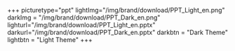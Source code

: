 +++
picturetype="ppt"
lightImg="/img/brand/download/PPT_Light_en.png"
darkImg = "/img/brand/download/PPT_Dark_en.png"
lighturl="/img/brand/download/PPT_Light_en.pptx"
darkurl="/img/brand/download/PPT_Dark_en.pptx"
darkbtn = "Dark Theme"
lightbtn = "Light Theme"
+++